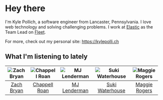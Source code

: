 # Hey there


I'm Kyle Pollich, a software engineer from Lancaster, Pennsylvania. I love web technology and solving challenging problems.
I work at [Elastic](https://www.elastic.co/) as the Team Lead on [Fleet](https://www.elastic.co/guide/en/fleet/current/fleet-overview.html).

For more, check out my personal site: https://kylepolli.ch

## What I'm listening to lately

<!-- begin artists -->
  |![Zach Bryan](https://i.scdn.co/image/ab6761610000f1784fd54df35bfcfa0fc9fc2da7)|![Chappell Roan](https://i.scdn.co/image/ab6761610000f178cde5a0d57c1b79de5fce6bee)|![MJ Lenderman](https://i.scdn.co/image/ab6761610000f17827fa0080c12d5330cf5562b8)|![Suki Waterhouse](https://i.scdn.co/image/ab6761610000f178c2bb10016e2e142f397f780c)|![Maggie Rogers](https://i.scdn.co/image/ab6761610000f178621d7cddc0d2fa4d94ed1c1e)|
  |:---:|:---:|:---:|:---:|:---:|
  |[Zach Bryan](https://open.spotify.com/artist/40ZNYROS4zLfyyBSs2PGe2)|[Chappell Roan](https://open.spotify.com/artist/7GlBOeep6PqTfFi59PTUUN)|[MJ Lenderman](https://open.spotify.com/artist/4tK6Z8fK7Sc9133byjPGIT)|[Suki Waterhouse](https://open.spotify.com/artist/5GGJosGMs08YEmKTZJe1fL)|[Maggie Rogers](https://open.spotify.com/artist/4NZvixzsSefsNiIqXn0NDe)|
<!-- end artists -->
